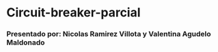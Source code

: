# Circuit-breaker-parcial
### Presentado por: Nicolas Ramirez Villota y Valentina Agudelo Maldonado
